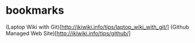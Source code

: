 # bookmarks

(Laptop Wiki with Git)[http://ikiwiki.info/tips/laptop_wiki_with_git/]
(Github Managed Web Site)[http://ikiwiki.info/tips/github/]
